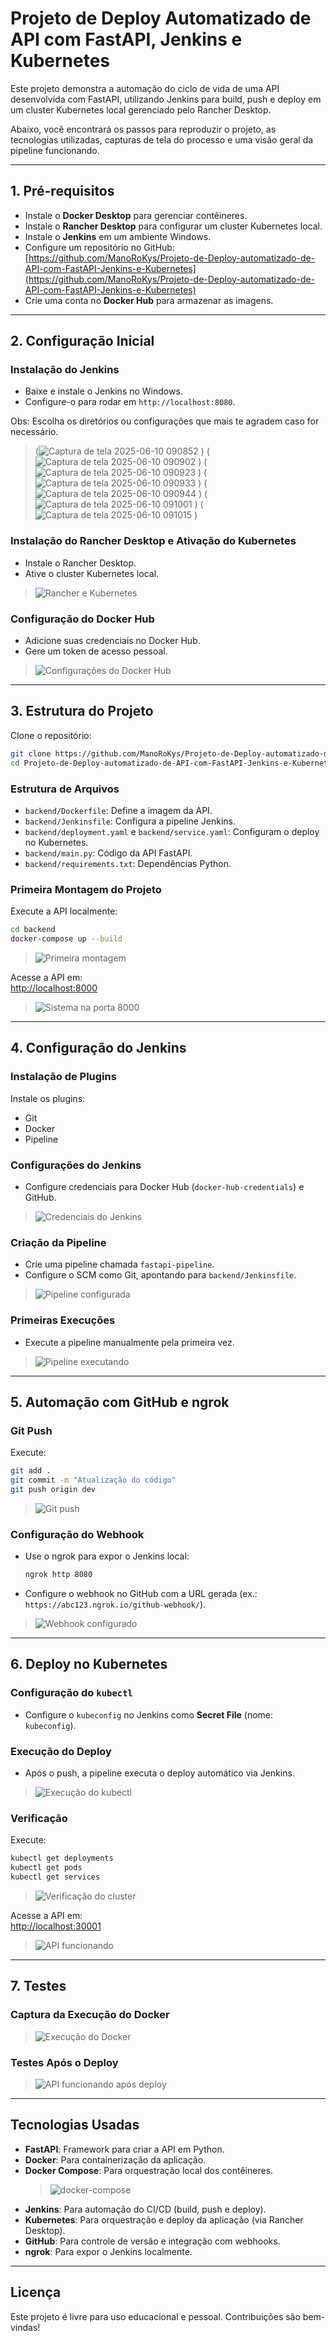 # Projeto de Deploy Automatizado de API com FastAPI, Jenkins e Kubernetes

Este projeto demonstra a automação do ciclo de vida de uma API desenvolvida com FastAPI, utilizando Jenkins para build, push e deploy em um cluster Kubernetes local gerenciado pelo Rancher Desktop.

Abaixo, você encontrará os passos para reproduzir o projeto, as tecnologias utilizadas, capturas de tela do processo e uma visão geral da pipeline funcionando.

---

## 1. Pré-requisitos

- Instale o **Docker Desktop** para gerenciar contêineres.
- Instale o **Rancher Desktop** para configurar um cluster Kubernetes local.
- Instale o **Jenkins** em um ambiente Windows.
- Configure um repositório no GitHub:  
  [https://github.com/ManoRoKys/Projeto-de-Deploy-automatizado-de-API-com-FastAPI-Jenkins-e-Kubernetes](https://github.com/ManoRoKys/Projeto-de-Deploy-automatizado-de-API-com-FastAPI-Jenkins-e-Kubernetes)
- Crie uma conta no **Docker Hub** para armazenar as imagens.

---

## 2. Configuração Inicial

### Instalação do Jenkins
- Baixe e instale o Jenkins no Windows.
- Configure-o para rodar em `http://localhost:8080`.

Obs: Escolha os diretórios ou configurações que mais te agradem caso for necessário.
> (![Captura de tela 2025-06-10 090852](https://github.com/user-attachments/assets/508481d1-ed30-4653-8637-f91d8492741c)
)
> (![Captura de tela 2025-06-10 090902](https://github.com/user-attachments/assets/73eac217-8280-448b-8807-4980cd549d3f)
)
> (![Captura de tela 2025-06-10 090923](https://github.com/user-attachments/assets/8de66117-28b8-4829-8bc2-af88a094dde2)
)
> (![Captura de tela 2025-06-10 090933](https://github.com/user-attachments/assets/d2ecd387-9ebc-4cba-8c91-d50b0f649182)
)
> (![Captura de tela 2025-06-10 090944](https://github.com/user-attachments/assets/f685a4d5-8bd4-4d38-9674-4276f058f3e6)
)
> (![Captura de tela 2025-06-10 091001](https://github.com/user-attachments/assets/8d777e06-ac47-4019-af45-370806596ec8)
)
> (![Captura de tela 2025-06-10 091015](https://github.com/user-attachments/assets/14d07a8c-88db-4339-a8be-d8adb85e2003)
)

### Instalação do Rancher Desktop e Ativação do Kubernetes
- Instale o Rancher Desktop.
- Ative o cluster Kubernetes local.

> ![Rancher e Kubernetes](INSIRA_LINK_DA_IMAGEM)

### Configuração do Docker Hub
- Adicione suas credenciais no Docker Hub.
- Gere um token de acesso pessoal.

> ![Configurações do Docker Hub](INSIRA_LINK_DA_IMAGEM)

---

## 3. Estrutura do Projeto

Clone o repositório:

```bash
git clone https://github.com/ManoRoKys/Projeto-de-Deploy-automatizado-de-API-com-FastAPI-Jenkins-e-Kubernetes.git
cd Projeto-de-Deploy-automatizado-de-API-com-FastAPI-Jenkins-e-Kubernetes
```

### Estrutura de Arquivos

- `backend/Dockerfile`: Define a imagem da API.
- `backend/Jenkinsfile`: Configura a pipeline Jenkins.
- `backend/deployment.yaml` e `backend/service.yaml`: Configuram o deploy no Kubernetes.
- `backend/main.py`: Código da API FastAPI.
- `backend/requirements.txt`: Dependências Python.

### Primeira Montagem do Projeto

Execute a API localmente:

```bash
cd backend
docker-compose up --build
```

> ![Primeira montagem](INSIRA_LINK_DA_IMAGEM)

Acesse a API em:  
[http://localhost:8000](http://localhost:8000)

> ![Sistema na porta 8000](INSIRA_LINK_DA_IMAGEM)

---

## 4. Configuração do Jenkins

### Instalação de Plugins

Instale os plugins:
- Git
- Docker
- Pipeline

### Configurações do Jenkins

- Configure credenciais para Docker Hub (`docker-hub-credentials`) e GitHub.

> ![Credenciais do Jenkins](INSIRA_LINK_DA_IMAGEM)

### Criação da Pipeline

- Crie uma pipeline chamada `fastapi-pipeline`.
- Configure o SCM como Git, apontando para `backend/Jenkinsfile`.

> ![Pipeline configurada](INSIRA_LINK_DA_IMAGEM)

### Primeiras Execuções

- Execute a pipeline manualmente pela primeira vez.

> ![Pipeline executando](INSIRA_LINK_DA_IMAGEM)

---

## 5. Automação com GitHub e ngrok

### Git Push

Execute:

```bash
git add .
git commit -m "Atualização do código"
git push origin dev
```

> ![Git push](INSIRA_LINK_DA_IMAGEM)

### Configuração do Webhook

- Use o ngrok para expor o Jenkins local:
  ```bash
  ngrok http 8080
  ```
- Configure o webhook no GitHub com a URL gerada (ex.: `https://abc123.ngrok.io/github-webhook/`).

> ![Webhook configurado](INSIRA_LINK_DA_IMAGEM)

---

## 6. Deploy no Kubernetes

### Configuração do `kubectl`

- Configure o `kubeconfig` no Jenkins como **Secret File** (nome: `kubeconfig`).

### Execução do Deploy

- Após o push, a pipeline executa o deploy automático via Jenkins.

> ![Execução do kubectl](INSIRA_LINK_DA_IMAGEM)

### Verificação

Execute:

```bash
kubectl get deployments
kubectl get pods
kubectl get services
```

> ![Verificação do cluster](INSIRA_LINK_DA_IMAGEM)

Acesse a API em:  
[http://localhost:30001](http://localhost:30001)

> ![API funcionando](INSIRA_LINK_DA_IMAGEM)

---

## 7. Testes

### Captura da Execução do Docker

> ![Execução do Docker](INSIRA_LINK_DA_IMAGEM)

### Testes Após o Deploy

> ![API funcionando após deploy](INSIRA_LINK_DA_IMAGEM)

---

## Tecnologias Usadas

- **FastAPI**: Framework para criar a API em Python.
- **Docker**: Para containerização da aplicação.
- **Docker Compose**: Para orquestração local dos contêineres.  
  > ![docker-compose](INSIRA_LINK_DA_IMAGEM)
- **Jenkins**: Para automação do CI/CD (build, push e deploy).
- **Kubernetes**: Para orquestração e deploy da aplicação (via Rancher Desktop).
- **GitHub**: Para controle de versão e integração com webhooks.
- **ngrok**: Para expor o Jenkins localmente.

---

## Licença

Este projeto é livre para uso educacional e pessoal. Contribuições são bem-vindas!
